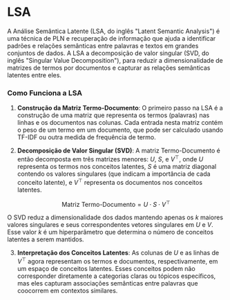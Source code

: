 # LSA

A Análise Semântica Latente (LSA, do inglês "Latent Semantic Analysis") é uma técnica de PLN e recuperação de informação que ajuda a identificar padrões e relações semânticas entre palavras e textos em grandes conjuntos de dados. A LSA a decomposição de valor singular (SVD, do inglês "Singular Value Decomposition"), para reduzir a dimensionalidade de matrizes de termos por documentos e capturar as relações semânticas latentes entre eles.

### Como Funciona a LSA

1. **Construção da Matriz Termo-Documento**: O primeiro passo na LSA é a construção de uma matriz que representa os termos (palavras) nas linhas e os documentos nas colunas. Cada entrada nesta matriz contém o peso de um termo em um documento, que pode ser calculado usando TF-IDF ou outra medida de frequência de termo.

2. **Decomposição de Valor Singular (SVD)**: A matriz Termo-Documento é então decomposta em três matrizes menores: $U$, $S$, e $V^\top$, onde $U$ representa os termos nos conceitos latentes, $S$ é uma matriz diagonal contendo os valores singulares (que indicam a importância de cada conceito latente), e $V^\top$ representa os documentos nos conceitos latentes.

$$
\text{Matriz Termo-Documento} = U \cdot S \cdot V^\top
$$

O SVD reduz a dimensionalidade dos dados mantendo apenas os $k$ maiores valores singulares e seus correspondentes vetores singulares em $U$ e $V$. Esse valor $k$ é um hiperparâmetro que determina o número de conceitos latentes a serem mantidos.

3. **Interpretação dos Conceitos Latentes**: As colunas de $U$ e as linhas de $V^\top$ agora representam os termos e documentos, respectivamente, em um espaço de conceitos latentes. Esses conceitos podem não corresponder diretamente a categorias claras ou tópicos específicos, mas eles capturam associações semânticas entre palavras que coocorrem em contextos similares.